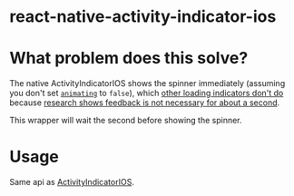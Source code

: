 # react-native-activity-indicator-ios

# What problem does this solve?
The native ActivityIndicatorIOS shows the spinner immediately (assuming you don't set [`animating`](http://facebook.github.io/react-native/docs/activityindicatorios.html#animating) to `false`), which [other loading indicators don't do](https://github.com/KyleAMathews/react-spinkit#fades-in-spinners-after-one-second) because [research shows feedback is not necessary for about a second](http://www.nngroup.com/articles/response-times-3-important-limits/).

This wrapper will wait the second before showing the spinner.

# Usage

Same api as [ActivityIndicatorIOS](http://facebook.github.io/react-native/docs/activityindicatorios.html#content).
